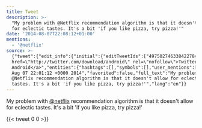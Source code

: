 ```yaml
---
title: Tweet
description: >-
  "My problem with @Netflix recommendation algorithm is that it doesn't allow
  for eclectic tastes. It's a bit 'if you like pizza, try pizza!'"
date: '2014-08-07T22:08:12+01:00'
mentions:
  - '@netflix'
source: >-
  {"tweet":{"edit_info":{"initial":{"editTweetIds":["497502746338422784"],"editableUntil":"2014-08-07T23:01:12.538Z","editsRemaining":"5","isEditEligible":true}},"retweeted":false,"source":"<a
  href=\"http://twitter.com/download/android\" rel=\"nofollow\">Twitter for
  Android</a>","entities":{"hashtags":[],"symbols":[],"user_mentions":[{"name":"Netflix","screen_name":"netflix","indices":["16","24"],"id_str":"16573941","id":"16573941"}],"urls":[]},"display_text_range":["0","138"],"favorite_count":"0","id_str":"497502746338422784","truncated":false,"retweet_count":"0","id":"497502746338422784","created_at":"Thu
  Aug 07 22:01:12 +0000 2014","favorited":false,"full_text":"My problem with
  @Netflix recommendation algorithm is that it doesn't allow for eclectic
  tastes. It's a bit 'if you like pizza, try pizza!'","lang":"en"}}
---
```

My problem with [@netflix](https://twitter.com/@netflix) recommendation algorithm is that it doesn't allow for eclectic tastes. It's a bit 'if you like pizza, try pizza!'
    
{{< tweet 0 0 >}}
    
